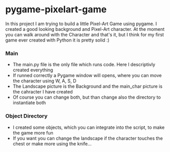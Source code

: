 # pygame-pixelart-game
In this project I am trying to build a little Pixel-Art Game using pygame. I created a good looking background and Pixel-Art character. At the moment you can walk around with the Character and that's it, but I think for my first game ever created with Python it is pretty solid :)

### Main
* The main.py file is the only file which runs code. Here I descriptivly created everything
* If runned correctly a Pygame window will opens, where you can move the character using W, A, S, D
* The Landscape picture is the Background and the main_char picture is the cahracter I have created
* Of course you can change both, but than change also the directory to instantiate both

### Object Directory
* I created some objects, which you can integrate into the script, to make the game more fun
* If you want you can change the landscape if the character touches the chest or make more using the knife... 
